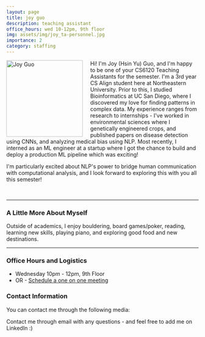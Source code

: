 ```yaml
---
layout: page
title: joy guo
description: teaching assistant
office_hours: wed 10-12pm, 9th floor
img: assets/img/joy_ta-personnel.jpg
importance: 2
category: staffing
---
```


<!--
<table>
  <thead>
  <td style="width: 50%"><img src="{{ site.baseurl }}/assets/img/joy_ta.jpg" alt="Joy Guo" style="float: left; margin-right: 20px;" width="100%"></td>
  <td>
    <p>Hi! I'm Joy (Hsin Yu) Guo, and I'm happy to be one of your CS6120 Teaching Assistants for the semester. I'm a 3rd year CS Align student here at Northeastern University. Prior to this, I studied Bioinformatics at UC San Diego, where I discovered my love for finding patterns in complex data. My experience ranges from research to internships - I've worked in environmental sciences where I genetically engineered crops, and published papers on disease detection using CNNs, and analyzing medical bias using NLP. Most recently, I interned as an ML engineer at a startup where I got the chance to build and deploy a production ML pipeline which was exciting! </p>

  <p>I'm particularly excited about NLP's power to bridge human communication with computational analysis, and I look forward to exploring this with you all this semester!
    </p>
  </td>
</thead>
</table>
-->

<img src="{{ site.baseurl }}/assets/img/joy_ta.jpg" alt="Joy Guo" style="float: left; margin-right: 20px;" width="200">
<p>Hi! I'm Joy (Hsin Yu) Guo, and I'm happy to be one of your CS6120 Teaching Assistants for the semester. I'm a 3rd year CS Align student here at Northeastern University. Prior to this, I studied Bioinformatics at UC San Diego, where I discovered my love for finding patterns in complex data. My experience ranges from research to internships - I've worked in environmental sciences where I genetically engineered crops, and published papers on disease detection using CNNs, and analyzing medical bias using NLP. Most recently, I interned as an ML engineer at a startup where I got the chance to build and deploy a production ML pipeline which was exciting! </p>

  <p>I'm particularly excited about NLP's power to bridge human communication with computational analysis, and I look forward to exploring this with you all this semester!
</p>

<br>
<hr>

### A Little More About Myself
Outside of academics, I enjoy bouldering, board games/poker, reading, learning new skills, playing piano, and exploring good food and new destinations.
<hr>

### Office Hours and Logistics
* Wednesday 10pm - 12pm, 9th Floor
* OR - [Schedule a one on one meeting](https://calendly.com/hu-hui1-husky/30min) 

### Contact Information

You can contact me through the following media:

<div class="social">
  <div class="contact-icons">
     <a href="mailto:guo.hs@northeastern.edu" title="email"><i class="fas fa-envelope"></i></a>
     <a href="https://github.khoury.northeastern.edu/jgooey?tab=repositories" title="GitHub"><i class="fab fa-github"></i></a>
     <a href="https://www.linkedin.com/in/joy-gooey" title="LinkedIn"><i class="fab fa-linkedin"></i></a>
  </div>
  <div class="contact-note">
    Contact me through email with any questions - and feel free to add me on LinkedIn :)
  </div>
</div>

